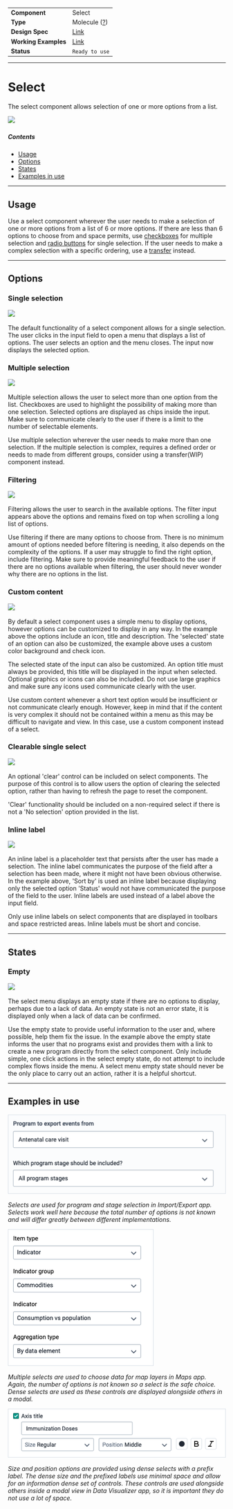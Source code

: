 |                      |                                                                          |
| -------------------- | ------------------------------------------------------------------------ |
| **Component**        | Select                                                                   |
| **Type**             | Molecule ([?](http://atomicdesign.bradfrost.com/chapter-2/))             |
| **Design Spec**      | [Link](https://sketch.cloud/s/DwkDk/a/Q5EqdY)                            |
| **Working Examples** | [Link](https://ui.dhis2.nu/demo/?path=/story/singleselect--with-options) |
| **Status**           | `Ready to use`                                                           |

---

# Select

The select component allows selection of one or more options from a list.

![](../images/select.png)

##### Contents

- [Usage](#usage)
- [Options](#options)
- [States](#states)
- [Examples in use](#examples-in-use)

---

## Usage

Use a select component wherever the user needs to make a selection of one or more options from a list of 6 or more options. If there are less than 6 options to choose from and space permits, use [checkboxes](../atoms/checkbox.md) for multiple selection and [radio buttons](../atoms/radio.md) for single selection. If the user needs to make a complex selection with a specific ordering, use a [transfer](../organisms/transfer.md) instead.

---

## Options

### Single selection

![](../images/select-single.png)

The default functionality of a select component allows for a single selection. The user clicks in the input field to open a menu that displays a list of options. The user selects an option and the menu closes. The input now displays the selected option.

### Multiple selection

![](../images/select-multiple.png)

Multiple selection allows the user to select more than one option from the list. Checkboxes are used to highlight the possibility of making more than one selection. Selected options are displayed as chips inside the input. Make sure to communicate clearly to the user if there is a limit to the number of selectable elements.

Use multiple selection wherever the user needs to make more than one selection. If the multiple selection is complex, requires a defined order or needs to made from different groups, consider using a transfer(WIP) component instead.

### Filtering

![](../images/select-filter.png)

Filtering allows the user to search in the available options. The filter input appears above the options and remains fixed on top when scrolling a long list of options.

Use filtering if there are many options to choose from. There is no minimum amount of options needed before filtering is needing, it also depends on the complexity of the options. If a user may struggle to find the right option, include filtering. Make sure to provide meaningful feedback to the user if there are no options available when filtering, the user should never wonder why there are no options in the list.

### Custom content

![](../images/select-custom.png)

By default a select component uses a simple menu to display options, however options can be customized to display in any way. In the example above the options include an icon, title and description. The 'selected' state of an option can also be customized, the example above uses a custom color background and check icon.

The selected state of the input can also be customized. An option title must always be provided, this title will be displayed in the input when selected. Optional graphics or icons can also be included. Do not use large graphics and make sure any icons used communicate clearly with the user.

Use custom content whenever a short text option would be insufficient or not communicate clearly enough. However, keep in mind that if the content is very complex it should not be contained within a menu as this may be difficult to navigate and view. In this case, use a custom component instead of a select.

### Clearable single select

![](../images/select-clear.png)

An optional 'clear' control can be included on select components. The purpose of this control is to allow users the option of clearing the selected option, rather than having to refresh the page to reset the component.

'Clear' functionality should be included on a non-required select if there is not a 'No selection' option provided in the list.

### Inline label

![](../images/select-inlinelabel.png)

An inline label is a placeholder text that persists after the user has made a selection. The inline label communicates the purpose of the field after a selection has been made, where it might not have been obvious otherwise. In the example above, 'Sort by' is used an inline label because displaying only the selected option 'Status' would not have communicated the purpose of the field to the user. Inline labels are used instead of a label above the input field.

Only use inline labels on select components that are displayed in toolbars and space restricted areas. Inline labels must be short and concise.

---

## States

### Empty

![](../images/select-empty.png)

The select menu displays an empty state if there are no options to display, perhaps due to a lack of data. An empty state is not an error state, it is displayed only when a lack of data can be confirmed.

Use the empty state to provide useful information to the user and, where possible, help them fix the issue. In the example above the empty state informs the user that no programs exist and provides them with a link to create a new program directly from the select component. Only include simple, one click actions in the select empty state, do not attempt to include complex flows inside the menu. A select menu empty state should never be the only place to carry out an action, rather it is a helpful shortcut.

---

## Examples in use

![Example of a select in use](../images/select-example-1.png)

_Selects are used for program and stage selection in Import/Export app. Selects work well here because the total number of options is not known and will differ greatly between different implementations._

![Example of multiple selects in use](../images/select-example-2.png)

_Multiple selects are used to choose data for map layers in Maps app. Again, the number of options is not known so a select is the safe choice. Dense selects are used as these controls are displayed alongside others in a modal._

![Example of selects using prefix and dense options](../images/select-example-3.png)

_Size and position options are provided using dense selects with a prefix label. The dense size and the prefixed labels use minimal space and allow for an information dense set of controls. These controls are used alongside others inside a modal view in Data Visualizer app, so it is important they do not use a lot of space._
